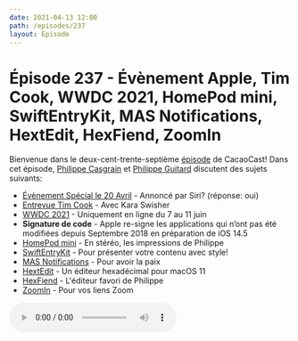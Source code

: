 ```yaml
---
date: 2021-04-13 12:00
path: /episodes/237
layout: Episode
---
```

# Épisode 237 - Évènement Apple, Tim Cook, WWDC 2021, HomePod mini, SwiftEntryKit, MAS Notifications, HextEdit, HexFiend, ZoomIn
<p>Bienvenue dans le deux-cent-trente-septi&egrave;me&nbsp;<a href="https://archive.org/download/cacaocast/cacaocast_237.mp3" title="CacaoCast Episode 237">épisode</a> de CacaoCast! Dans cet épisode, <a href="http://www.twitter.com/philippec" title="Philippe Casgrain sur Twitter">Philippe Casgrain</a> et <a href="http://www.twitter.com/cacaocast" title="Philippe Guitard sur Twitter">Philippe Guitard</a> discutent des sujets suivants:</p>
<ul>
<li><a href="https://www.macrumors.com/2021/04/13/siri-apple-event-tuesday-april-20/ " title="Évènement Spécial le 20 Avril">Évènement Spécial le 20 Avril</a> - Annoncé par Siri? (réponse: oui)</li>
<li><a href="https://podcasts.apple.com/us/podcast/is-apples-privacy-push-facebooks-existential-threat/id1528594034?i=1000515797139" title="Entrevue Tim Cook">Entrevue Tim Cook</a> - Avec Kara Swisher</li>
<li><a href="https://developer.apple.com/wwdc21/" title="WWDC 2021">WWDC 2021</a> - Uniquement en ligne du 7 au 11 juin</li>
<li><b>Signature de code</b> - Apple re-signe les applications qui n’ont pas été modifiées depuis Septembre 2018 en préparation de iOS 14.5</li>
<li><a href="https://www.apple.com/ca/fr/homepod-mini/" title="HomePod mini">HomePod mini</a> - En stéréo, les impressions de Philippe</li>
<li><a href="https://github.com/huri000/SwiftEntryKit" title="SwiftEntryKit">SwiftEntryKit</a> - Pour présenter votre contenu avec style!</li>
<li><a href="https://lapcatsoftware.com/articles/mas-notifications.html" title="MAS Notifications">MAS Notifications</a> - Pour avoir la paix</li>
<li><a href="https://apps.apple.com/ca/app/hextedit/id1557247094?mt=12&ign-itsct=apps_box&ign-itscg=30200&ign-mpt=uo%3D4" title="HextEdit">HextEdit</a> - Un éditeur hexadécimal pour macOS 11</li>
<li><a href="https://cacaocast.com/episodes/72/" title="HexFiend">HexFiend</a> - L'éditeur favori de Philippe</li>
<li><a href="https://github.com/ocastx/ZoomIn" title="ZoomIn">ZoomIn</a> - Pour vos liens Zoom</li>
</ul>
<p><audio controls><source src="https://archive.org/download/cacaocast/cacaocast_237.mp3" type="audio/mpeg"><source src="https://archive.org/download/cacaocast/cacaocast_237.mp3" type="audio/mp4">Votre navigateur ne supporte pas l'élément audio / Your browser does not support the audio element.</audio></p>
